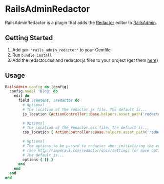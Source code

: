 # RailsAdminRedactor
RailsAdminRedactor is a plugin that adds the [Redactor](http://imperavi.com/redactor/) editor to [RailsAdmin](https://github.com/sferik/rails_admin).

## Getting Started
1. Add ```gem "rails_admin_redactor"``` to your Gemfile
2. Run ```bundle install```
3. Add the redactor.css and redactor.js files to your project (get them [here](http://imperavi.com/redactor/))

## Usage
```ruby
RailsAdmin.config do |config|
  config.model 'Blog' do
    edit do
      field :content, :redactor do
        # Optional
        # The location of the redactor.js file. The default is...
        js_location {ActionController::Base.helpers.asset_path('redactor.js') }
        
        # Optional
        # The location of the redactor.css file. The default is...
        css_location { ActionController::Base.helpers.asset_path('redactor.css') }
        
        # Optional
        # The options to be passed to redactor when initializing the editor
        # (see http://imperavi.com/redactor/docs/settings for more options)
        # The default is...
        options { {} }
      end
    end
  end
end
```
